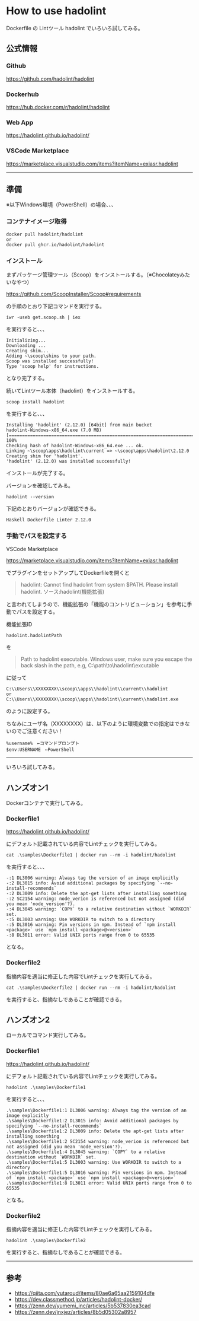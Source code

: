 # How to use hadolint

Dockerfile の Lintツール hadolint でいろいろ試してみる。

## 公式情報

### Github
https://github.com/hadolint/hadolint

### Dockerhub
https://hub.docker.com/r/hadolint/hadolint

### Web App
https://hadolint.github.io/hadolint/

### VSCode Marketplace
https://marketplace.visualstudio.com/items?itemName=exiasr.hadolint

---

## 準備

※以下Windows環境（PowerShell）の場合、、、

### コンテナイメージ取得
```
docker pull hadolint/hadolint
or
docker pull ghcr.io/hadolint/hadolint
```

### インストール

まずパッケージ管理ツール（Scoop）をインストールする。（※Chocolateyみたいなやつ）

https://github.com/ScoopInstaller/Scoop#requirements

の手順のとおり下記コマンドを実行する。
```
iwr -useb get.scoop.sh | iex
```
を実行すると、、、
```
Initializing...
Downloading ...
Creating shim...
Adding ~\scoop\shims to your path.
Scoop was installed successfully!
Type 'scoop help' for instructions.
```
となり完了する。

続いてLintツール本体（hadolint）をインストールする。
```
scoop install hadolint
```
を実行すると、、、
```
Installing 'hadolint' (2.12.0) [64bit] from main bucket
hadolint-Windows-x86_64.exe (7.0 MB) [==========================================================================================================================================================================================] 100%
Checking hash of hadolint-Windows-x86_64.exe ... ok.
Linking ~\scoop\apps\hadolint\current => ~\scoop\apps\hadolint\2.12.0
Creating shim for 'hadolint'.
'hadolint' (2.12.0) was installed successfully!
```
インストールが完了する。

バージョンを確認してみる。
```
hadolint --version
```
下記のとおりバージョンが確認できる。
```
Haskell Dockerfile Linter 2.12.0
```

### 手動でパスを設定する

VSCode Marketplace

https://marketplace.visualstudio.com/items?itemName=exiasr.hadolint

でプラグインをセットアップしてDockerfileを開くと

> hadolint: Cannot find hadolint from system $PATH. Please install hadolint.
> ソース:hadolint(機能拡張)

と言われてしまうので、機能拡張の「機能のコントリビューション」を参考に手動でパスを設定する。

機能拡張ID
```
hadolint.hadolintPath
```
を

> Path to hadolint executable. Windows user, make sure you escape the back slash in the path, e.g, C:\\path\to\\hadolint\\excutable

に従って
```
C:\\Users\\XXXXXXXX\\scoop\\apps\\hadolint\\current\\hadolint
or
C:\\Users\\XXXXXXXX\\scoop\\apps\\hadolint\\current\\hadolint.exe
```
のように設定する。

ちなみにユーザ名（XXXXXXXX）は、以下のように環境変数での指定はできないのでご注意ください！
```
%username%　←コマンドプロンプト
$env:USERNAME　←PowerShell
```

---

いろいろ試してみる。

## ハンズオン1

Dockerコンテナで実行してみる。

### Dockerfile1

https://hadolint.github.io/hadolint/

にデフォルト記載されている内容でLintチェックを実行してみる。

```
cat .\samples\Dockerfile1 | docker run --rm -i hadolint/hadolint
```
を実行すると、、、
```
-:1 DL3006 warning: Always tag the version of an image explicitly
-:2 DL3015 info: Avoid additional packages by specifying `--no-install-recommends`
-:2 DL3009 info: Delete the apt-get lists after installing something
-:2 SC2154 warning: node_verion is referenced but not assigned (did you mean 'node_version'?).
-:4 DL3045 warning: `COPY` to a relative destination without `WORKDIR` set.
-:5 DL3003 warning: Use WORKDIR to switch to a directory
-:5 DL3016 warning: Pin versions in npm. Instead of `npm install <package>` use `npm install <package>@<version>`
-:8 DL3011 error: Valid UNIX ports range from 0 to 65535
```
となる。

### Dockerfile2

指摘内容を適当に修正した内容でLintチェックを実行してみる。
```
cat .\samples\Dockerfile2 | docker run --rm -i hadolint/hadolint
```
を実行すると、指摘なしであることが確認できる。


## ハンズオン2

ローカルでコマンド実行してみる。

### Dockerfile1

https://hadolint.github.io/hadolint/

にデフォルト記載されている内容でLintチェックを実行してみる。

```
hadolint .\samples\Dockerfile1
```
を実行すると、、、
```
.\samples\Dockerfile1:1 DL3006 warning: Always tag the version of an image explicitly
.\samples\Dockerfile1:2 DL3015 info: Avoid additional packages by specifying `--no-install-recommends`
.\samples\Dockerfile1:2 DL3009 info: Delete the apt-get lists after installing something
.\samples\Dockerfile1:2 SC2154 warning: node_verion is referenced but not assigned (did you mean 'node_version'?).
.\samples\Dockerfile1:4 DL3045 warning: `COPY` to a relative destination without `WORKDIR` set.
.\samples\Dockerfile1:5 DL3003 warning: Use WORKDIR to switch to a directory
.\samples\Dockerfile1:5 DL3016 warning: Pin versions in npm. Instead of `npm install <package>` use `npm install <package>@<version>`
.\samples\Dockerfile1:8 DL3011 error: Valid UNIX ports range from 0 to 65535
```
となる。

### Dockerfile2

指摘内容を適当に修正した内容でLintチェックを実行してみる。
```
hadolint .\samples\Dockerfile2
```
を実行すると、指摘なしであることが確認できる。

---

## 参考
* https://qiita.com/yutaroud/items/80ae6a65aa2159104dfe
* https://dev.classmethod.jp/articles/hadolint-docker/
* https://zenn.dev/yumemi_inc/articles/5b537830ea3cad
* https://zenn.dev/jnxjez/articles/8b5d05302a8957
